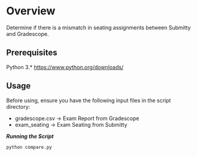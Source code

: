 # Overview
Determine if there is a mismatch in seating assignments between Submitty and Gradescope.

## Prerequisites
Python 3.* https://www.python.org/downloads/
 
## Usage
Before using, ensure you have the following input files in the script directory:
 * gradescope.csv -> Exam Report from Gradescope
 * exam_seating -> Exam Seating from Submitty

***Running the Script***

	python compare.py
	